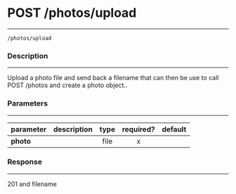 # POST /photos/upload 
***
`/photos/upload `

### Description
***
Upload a photo file and send back a filename that can then be use to call POST /photos and create a photo object..

### Parameters
***

|parameter| description| type |required? |default|
|:---------|:--------------|:----------:|:------------:|:------------:|
|**photo**||file|x||

### Response
***

201 and filename